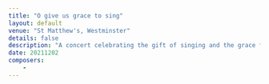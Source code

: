 ```yaml
---
title: "O give us grace to sing"
layout: default
venue: "St Matthew's, Westminster"
details: false
description: "A concert celebrating the gift of singing and the grace found in sacred music."
date: 20211202
composers:
    - 
---
```

